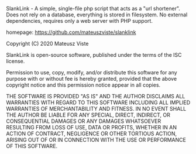 
SlankLink - A simple, single-file php script that acts as a "url shortener".
Does not rely on a database, everything is stored in filesystem. No
external dependencies, requires only a web server with PHP support.

homepage: https://github.com/mateuszviste/slanklink

Copyright (C) 2020 Mateusz Viste

SlankLink is open-source software, published under the terms of the ISC license.

Permission to use, copy, modify, and/or distribute this software for any
purpose with or without fee is hereby granted, provided that the above
copyright notice and this permission notice appear in all copies.

THE SOFTWARE IS PROVIDED "AS IS" AND THE AUTHOR DISCLAIMS ALL WARRANTIES
WITH REGARD TO THIS SOFTWARE INCLUDING ALL IMPLIED WARRANTIES OF
MERCHANTABILITY AND FITNESS. IN NO EVENT SHALL THE AUTHOR BE LIABLE FOR
ANY SPECIAL, DIRECT, INDIRECT, OR CONSEQUENTIAL DAMAGES OR ANY DAMAGES
WHATSOEVER RESULTING FROM LOSS OF USE, DATA OR PROFITS, WHETHER IN AN
ACTION OF CONTRACT, NEGLIGENCE OR OTHER TORTIOUS ACTION, ARISING OUT OF
OR IN CONNECTION WITH THE USE OR PERFORMANCE OF THIS SOFTWARE.

